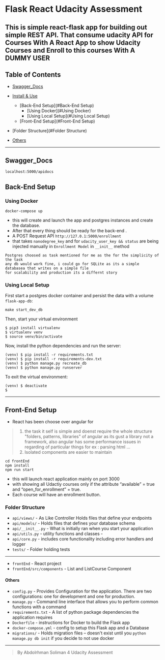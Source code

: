 # Flask React Udacity Assessment

This is simple react-flask app for building out simple REST API. 
That consume udacity API for Courses 
With A React App to show Udacity Courses and Enroll to this courses
With A DUMMY USER
--------------

## Table of Contents

- [Swagger_Docs](#Swagger_Docs)
- [Install & Use](#install-and-use)
    - [Back-End Setup](#Back-End Setup)
        - [Using Docker](#Using Docker)
        - [Using Local Setup](#Using Local Setup)
    - [Front-End Setup](#Front-End Setup)

- [Folder Structure](#Folder Structure)
- [Others](#Others)

--------------
## Swagger_Docs
```
localhost:5000/apidocs
```

## Back-End Setup
### Using Docker
```
docker-compose up
```
- this will create and launch the app and postgres instances and create the database.
- After that every thing should be ready for the back-end .
- A POST Request API  ```http://127.0.1:5000/enrollment```
- that takes ```nanodegree_key```
and for ```udacity_user_key && status```
are being injected manually in ```Enrollment Model``` in ```__init__``` method 

```
Postgres choosed as task mentioned for me as the for the simplicity of the task
any db would work fine, i could go for SQLite as its a simple databasea that writes on a simple file
for scalability and production its a differnt story
```


### Using Local Setup

First start a postgres docker container and persist the data with a volume `flask-app-db`:

```
make start_dev_db
```

Then, start your virtual environment

```
$ pip3 install virtualenv
$ virtualenv venv
$ source venv/bin/activate
```
Now, install the python dependencies and run the server:
```
(venv) $ pip install -r requirements.txt
(venv) $ pip install -r requirements-dev.txt
(venv) $ python manage.py recreate_db
(venv) $ python manage.py runserver
```

To exit the virtual environment:
```
(venv) $ deactivate
$
```
--------------

## Front-End Setup
- React has been choose over angular for 
> 1. the task it self is simple and doenst require the whole structure "folders, patterns, libraries" of angular
>as its gust a library not a framework, also angular has some performance issues in regarding of particular things for ex : parsing html ...
>2. Isolated components are easier to maintain

```
cd frontEnd
npm install
npm run start
```
- this will launch react application mainly on port 3000
- with showing all Udactiy courses only if the
attribute “available” = true and “open_for_enrollment” = true.
- Each course will have an enrollment button.

### Folder Structure

- `api/views/` - As Like Controller Holds files that define your endpoints
- `api/models/` - Holds files that defines your database schema
- `api/__init__.py` - What is initially ran when you start your application
- `api/utils.py` - utility functions and classes -
- `api/core.py` - includes core functionality including error handlers and logger
- `tests/` - Folder holding tests

--------------
- `frontEnd` - React project 
- `frontEnd/src/components` - List and ListCourse Component

#### Others

- `config.py` - Provides Configuration for the application. There are two configurations: one for development and one for production.
- `manage.py` - Command line interface that allows you to perform common functions with a command
- `requirements.txt` - A list of python package dependencies the application requires
- `Dockerfile` - instructions for Docker to build the Flask app
- `docker-compose.yml` - config to setup this Flask app and a Database
- `migrations/` - Holds migration files – doesn't exist until you `python manage.py db init` if you decide to not use docker
--------------


>By Abdolrhman Soliman 4 Udacity Assessment